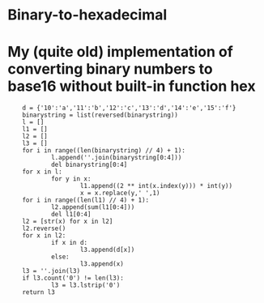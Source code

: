 # Binary-to-hexadecimal
# My (quite old) implementation of converting binary numbers to base16 without built-in function **hex**


```pythondef bin_hex(binarystring):
    d = {'10':'a','11':'b','12':'c','13':'d','14':'e','15':'f'}
    binarystring = list(reversed(binarystring))
    l = []
    l1 = []
    l2 = []
    l3 = []
    for i in range((len(binarystring) // 4) + 1):
            l.append(''.join(binarystring[0:4]))
            del binarystring[0:4]
    for x in l:
            for y in x:
                    l1.append((2 ** int(x.index(y))) * int(y))
                    x = x.replace(y,' ',1)
    for i in range((len(l1) // 4) + 1):
            l2.append(sum(l1[0:4]))
            del l1[0:4]
    l2 = [str(x) for x in l2]
    l2.reverse()
    for x in l2:
            if x in d:
                    l3.append(d[x])
            else:
                    l3.append(x)
    l3 = ''.join(l3)
    if l3.count('0') != len(l3):
            l3 = l3.lstrip('0')
    return l3
```
